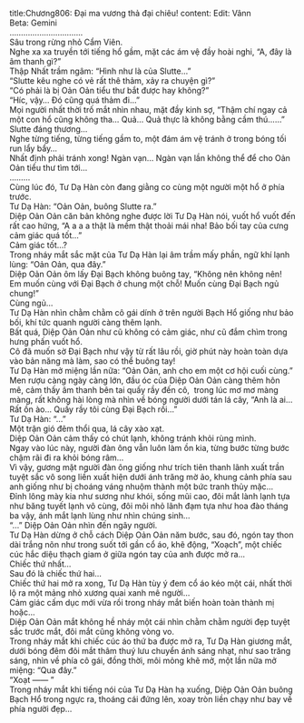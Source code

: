 title:Chương806: Đại ma vương thả đại chiêu!
content:
Edit: Vânn<br>Beta: Gemini<br>…………………………..<br>Sâu trong rừng nhỏ Cẩm Viên.<br>Nghe xa xa truyền tới tiếng hổ gầm, mặt các ám vệ đầy hoài nghi, “A, đây là âm thanh gì?”<br>Thập Nhất trầm ngâm: “Hình như là của Slutte…”<br>“Slutte kêu nghe có vẻ rất thê thảm, xảy ra chuyện gì?”<br>“Có phải là bị Oản Oản tiểu thư bắt được hay không?”<br>“Híc, vậy… Đó cũng quá thảm đi…”<br>Mọi người nhất thời trố mắt nhìn nhau, mặt đầy kinh sợ, “Thậm chí ngay cả một con hổ cũng không tha… Quả… Quả thực là không bằng cầm thú……”<br>Slutte đáng thương…<br>Nghe từng tiếng, từng tiếng gầm to, một đám ám vệ tránh ở trong bóng tối run lẩy bẩy…<br>Nhất định phải tránh xong! Ngàn vạn… Ngàn vạn lần không thể để cho Oản Oản tiểu thư tìm tới…<br>………<br>Cùng lúc đó, Tư Dạ Hàn còn đang giằng co cùng một người một hổ ở phía trước.<br>Tư Dạ Hàn: “Oản Oản, buông Slutte ra.”<br>Diệp Oản Oản căn bản không nghe được lời Tư Dạ Hàn nói, vuốt hổ vuốt đến rất cao hứng, “A a a a thật là mềm thật thoải mái nha! Bảo bối tay của cưng cảm giác quá tốt…”<br>Cảm giác tốt…?<br>Trong nháy mắt sắc mặt của Tư Dạ Hàn lại âm trầm mấy phần, ngữ khí lạnh lùng: “Oản Oản, qua đây.”<br>Diệp Oản Oản ôm lấy Đại Bạch không buông tay, “Không nên không nên! Em muốn cùng với Đại Bạch ở chung một chỗ! Muốn cùng Đại Bạch ngủ chung!”<br>Cùng ngủ…<br>Tư Dạ Hàn nhìn chằm chằm cô gái dính ở trên người Bạch Hổ giống như bảo bối, khí tức quanh người càng thêm lạnh.<br>Bất quá, Diệp Oản Oản như cũ không có cảm giác, như cũ đắm chìm trong hưng phấn vuốt hổ.<br>Cô đã muốn sờ Đại Bạch như vậy từ rất lâu rồi, giờ phút này hoàn toàn dựa vào bản năng mà làm, sao có thể buông tay!<br>Tư Dạ Hàn mở miệng lần nữa: “Oản Oản, anh cho em một cơ hội cuối cùng.”<br>Men rượu càng ngày càng lớn, đầu óc của Diệp Oản Oản càng thêm hôn mê, cảm thấy âm thanh bên tai quấy rầy đến cô,  trong lúc mơ mơ màng màng, rất không hài lòng mà nhìn về bóng người dưới tán lá cây, “Anh là ai… Rất ồn ào… Quấy rầy tôi cùng Đại Bạch rồi…”<br>Tư Dạ Hàn: “…”<br>Một trận gió đêm thổi qua, lá cây xào xạt.<br>Diệp Oản Oản cảm thấy có chút lạnh, không tránh khỏi rùng mình.<br>Ngay vào lúc này, người đàn ông vẫn luôn làm ồn kia, từng bước từng bước chậm rãi đi ra khỏi bóng râm…<br>Vì vậy, gương mặt người đàn ông giống như trích tiên thanh lãnh xuất trần tuyệt sắc vô song liền xuất hiện dưới ánh trăng mờ ảo, khung cảnh phía sau anh giống như bị choáng váng nhuộm thành một bức tranh thủy mặc…<br>Đỉnh lông mày kia như sương như khói, sống mũi cao, đôi mắt lành lạnh tựa như băng tuyết lạnh vô cùng, đôi môi nhỏ lãnh đạm tựa như hoa đào tháng ba vậy, ánh mắt lạnh lùng như nhìn chúng sinh…<br>“…” Diệp Oản Oản nhìn đến ngây người.<br>Tư Dạ Hàn dừng ở chỗ cách Diệp Oản Oản năm bước, sau đó, ngón tay thon dài trắng nõn như trong suốt tới gần cổ áo, khẽ động, “Xoạch”, một chiếc cúc hắc diệu thạch giam ở giữa ngón tay của anh được mở ra…<br>Chiếc thứ nhất…<br>Sau đó là chiếc thứ hai…<br>Chiếc thứ hai mở ra xong, Tư Dạ Hàn tùy ý đem cổ áo kéo một cái, nhất thời lộ ra một mảng nhỏ xương quai xanh mê người…<br>Cảm giác cấm dục mới vừa rồi trong nháy mắt biến hoàn toàn thành mị hoặc…<br>Diệp Oản Oản mắt không hề nháy một cái nhìn chằm chằm người đẹp tuyệt sắc trước mắt, đôi mắt cũng không vòng vo.<br>Trong nháy mắt khi chiếc cúc áo thứ ba được mở ra, Tư Dạ Hàn giương mắt, dưới bóng đêm đôi mắt thâm thuý lưu chuyển ánh sáng nhạt, như sao trăng sáng, nhìn về phía cô gái, đồng thời, môi mỏng khẽ mở, một lần nữa mở miệng: “Qua đây.”<br>“Xoạt —— ”<br>Trong nháy mắt khi tiếng nói của Tư Dạ Hàn hạ xuống, Diệp Oản Oản buông Bạch Hổ trong ngực ra, thoáng cái đứng lên, xoay tròn liền chạy như bay về phía người đẹp…